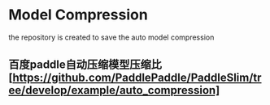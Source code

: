 # Model Compression
the repository is created to save the auto model compression


## 百度paddle自动压缩模型压缩比[https://github.com/PaddlePaddle/PaddleSlim/tree/develop/example/auto_compression]
